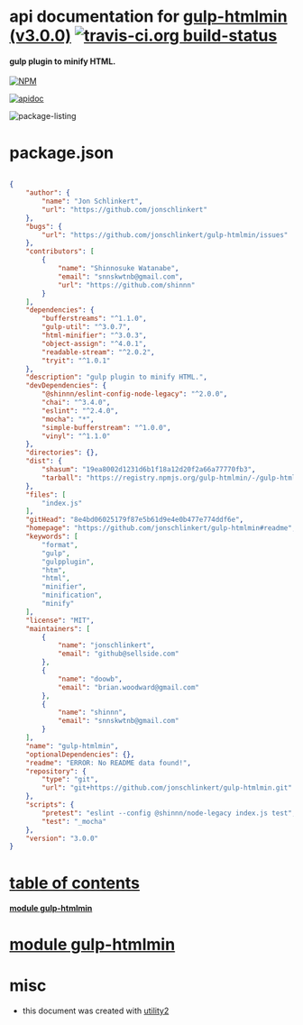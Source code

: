 # api documentation for  [gulp-htmlmin (v3.0.0)](https://github.com/jonschlinkert/gulp-htmlmin#readme)  [![travis-ci.org build-status](https://api.travis-ci.org/npmdoc/node-npmdoc-gulp-htmlmin.svg)](https://travis-ci.org/npmdoc/node-npmdoc-gulp-htmlmin)
#### gulp plugin to minify HTML.

[![NPM](https://nodei.co/npm/gulp-htmlmin.png?downloads=true)](https://www.npmjs.com/package/gulp-htmlmin)

[![apidoc](https://npmdoc.github.io/node-npmdoc-gulp-htmlmin/build/screen-capture.buildNpmdoc.browser._2Fhome_2Ftravis_2Fbuild_2Fnpmdoc_2Fnode-npmdoc-gulp_htmlmin_2Ftmp_2Fbuild_2Fapidoc.html.png)](https://npmdoc.github.io/node-npmdoc-gulp-htmlmin/build..beta..travis-ci.org/apidoc.html)

![package-listing](https://npmdoc.github.io/node-npmdoc-gulp-htmlmin/build/screen-capture.npmPackageListing.svg)



# package.json

```json

{
    "author": {
        "name": "Jon Schlinkert",
        "url": "https://github.com/jonschlinkert"
    },
    "bugs": {
        "url": "https://github.com/jonschlinkert/gulp-htmlmin/issues"
    },
    "contributors": [
        {
            "name": "Shinnosuke Watanabe",
            "email": "snnskwtnb@gmail.com",
            "url": "https://github.com/shinnn"
        }
    ],
    "dependencies": {
        "bufferstreams": "^1.1.0",
        "gulp-util": "^3.0.7",
        "html-minifier": "^3.0.3",
        "object-assign": "^4.0.1",
        "readable-stream": "^2.0.2",
        "tryit": "^1.0.1"
    },
    "description": "gulp plugin to minify HTML.",
    "devDependencies": {
        "@shinnn/eslint-config-node-legacy": "^2.0.0",
        "chai": "^3.4.0",
        "eslint": "^2.4.0",
        "mocha": "*",
        "simple-bufferstream": "^1.0.0",
        "vinyl": "^1.1.0"
    },
    "directories": {},
    "dist": {
        "shasum": "19ea8002d1231d6b1f18a12d20f2a66a77770fb3",
        "tarball": "https://registry.npmjs.org/gulp-htmlmin/-/gulp-htmlmin-3.0.0.tgz"
    },
    "files": [
        "index.js"
    ],
    "gitHead": "8e4bd06025179f87e5b61d9e4e0b477e774ddf6e",
    "homepage": "https://github.com/jonschlinkert/gulp-htmlmin#readme",
    "keywords": [
        "format",
        "gulp",
        "gulpplugin",
        "htm",
        "html",
        "minifier",
        "minification",
        "minify"
    ],
    "license": "MIT",
    "maintainers": [
        {
            "name": "jonschlinkert",
            "email": "github@sellside.com"
        },
        {
            "name": "doowb",
            "email": "brian.woodward@gmail.com"
        },
        {
            "name": "shinnn",
            "email": "snnskwtnb@gmail.com"
        }
    ],
    "name": "gulp-htmlmin",
    "optionalDependencies": {},
    "readme": "ERROR: No README data found!",
    "repository": {
        "type": "git",
        "url": "git+https://github.com/jonschlinkert/gulp-htmlmin.git"
    },
    "scripts": {
        "pretest": "eslint --config @shinnn/node-legacy index.js test",
        "test": "_mocha"
    },
    "version": "3.0.0"
}
```



# <a name="apidoc.tableOfContents"></a>[table of contents](#apidoc.tableOfContents)

#### [module gulp-htmlmin](#apidoc.module.gulp-htmlmin)



# <a name="apidoc.module.gulp-htmlmin"></a>[module gulp-htmlmin](#apidoc.module.gulp-htmlmin)



# misc
- this document was created with [utility2](https://github.com/kaizhu256/node-utility2)
